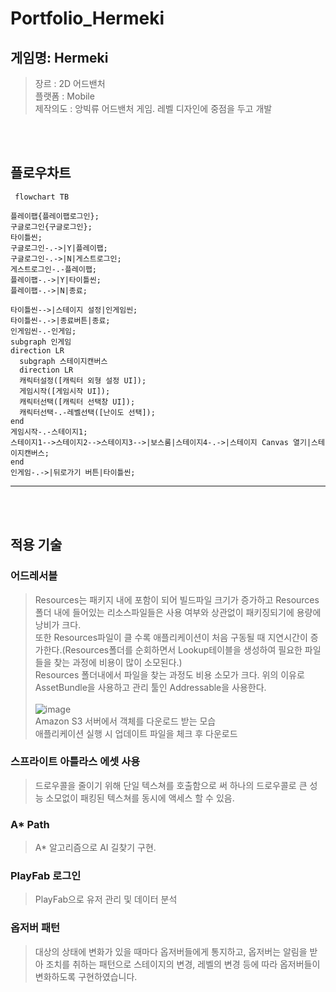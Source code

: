 # Portfolio_Hermeki
## 게임명: Hermeki   
>장르 : 2D 어드밴처   
>플랫폼 : Mobile   
>제작의도 : 앙빅류 어드밴처 게임. 레벨 디자인에 중점을 두고 개발   

<br /><br />

## 플로우차트

```mermaid
 flowchart TB

플레이팹{플레이팹로그인};
구글로그인{구글로그인};
타이틀씬;
구글로그인-.->|Y|플레이팹;
구글로그인-.->|N|게스트로그인;
게스트로그인-.-플레이팹;
플레이팹-.->|Y|타이틀씬;
플레이팹-.->|N|종료;

타이틀씬-->|스테이지 설정|인게임씬;
타이틀씬-.->|종료버튼|종료;
인게임씬-.-인게임;
subgraph 인게임
direction LR
  subgraph 스테이지캔버스
  direction LR
  캐릭터설정([캐릭터 외형 설정 UI]);
  게임시작([게임시작 UI]);
  캐릭터선택([캐릭터 선택창 UI]);
  캐릭터선택-.-레벨선택([난이도 선택]);  
end
게임시작-.-스테이지1;
스테이지1-->스테이지2-->스테이지3-->|보스룸|스테이지4-.->|스테이지 Canvas 열기|스테이지캔버스;
end
인게임-.->|뒤로가기 버튼|타이틀씬;
```
* * *
<br/><br/>

## 적용 기술   

### 어드레서블
>Resources는 패키지 내에 포함이 되어 빌드파일 크기가 증가하고 Resources폴더 내에 들어있는 리소스파일들은 사용 여부와 상관없이 패키징되기에 용량에 낭비가 크다.   
>또한 Resources파일이 클 수록 애플리케이션이 처음 구동될 때 지연시간이 증가한다.(Resources폴더를 순회하면서 Lookup테이블을 생성하여 필요한 파일들을 찾는 과정에 비용이 많이 소모된다.)   
>Resources 폴더내에서 파일을 찾는 과정도 비용 소모가 크다.
>위의 이유로 AssetBundle을 사용하고 관리 툴인 Addressable을 사용한다.
><br/><br/>
>![image](https://github.com/scom-01/Hermeki/assets/78716085/ab7eb0c9-19a0-40ef-b585-8730f2f3c796)   
>Amazon S3 서버에서 객체를 다운로드 받는 모습   
>애플리케이션 실행 시 업데이트 파일을 체크 후 다운로드

### 스프라이트 아틀라스 에셋 사용   
>드로우콜을 줄이기 위해 단일 텍스쳐를 호출함으로 써 하나의 드로우콜로 큰 성능 소모없이 패킹된 텍스쳐를 동시에 액세스 할 수 있음.   

### A* Path   
>A* 알고리즘으로 AI 길찾기 구현.

### PlayFab 로그인
>PlayFab으로 유저 관리 및 데이터 분석   

### 옵저버 패턴   
>대상의 상태에 변화가 있을 때마다 옵저버들에게 통지하고, 옵저버는 알림을 받아 조치를 취하는 패턴으로 스테이지의 변경, 레벨의 변경 등에 따라 옵저버들이 변화하도록 구현하였습니다.


